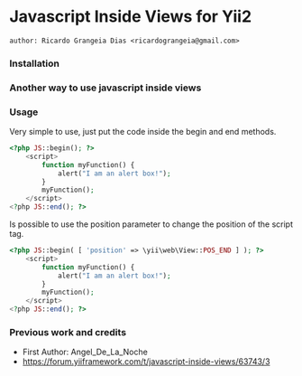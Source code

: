 # Javascript Inside Views for Yii2

`author: Ricardo Grangeia Dias <ricardograngeia@gmail.com>`

### Installation



### Another way to use javascript inside views
### Usage
Very simple to use, just put the code inside the begin and end methods.
```php
<?php JS::begin(); ?>
    <script>
        function myFunction() {
            alert("I am an alert box!");
        }
        myFunction();
    </script>
<?php JS::end(); ?>
```
Is possible to use the position parameter to change the position of the script tag.
```php
<?php JS::begin( [ 'position' => \yii\web\View::POS_END ] ); ?>
    <script>
        function myFunction() {
            alert("I am an alert box!");
        }
        myFunction();
    </script>
<?php JS::end(); ?>
```
### Previous work and credits
* First Author: Angel_De_La_Noche
* https://forum.yiiframework.com/t/javascript-inside-views/63743/3
